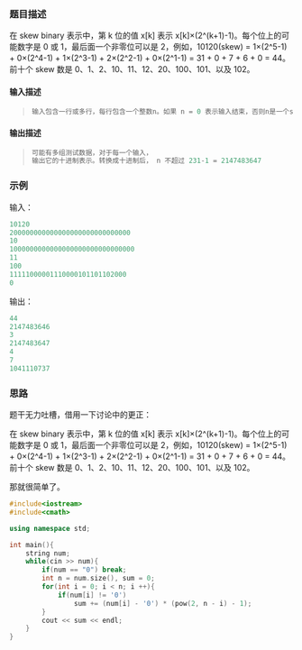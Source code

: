 ### 题目描述

在 skew binary 表示中，第 k 位的值 x[k] 表示 x[k]×(2^(k+1)-1)。每个位上的可能数字是 0 或 1，最后面一个非零位可以是 2，例如，10120(skew) = 1×(2^5-1) + 0×(2^4-1) + 1×(2^3-1) + 2×(2^2-1) + 0×(2^1-1) = 31 + 0 + 7 + 6 + 0 = 44。前十个 skew 数是 0、1、2、10、11、12、20、100、101、以及 102。

#### 输入描述

>```c++
>输入包含一行或多行，每行包含一个整数n。如果 n = 0 表示输入结束，否则n是一个skew数
>    ```

#### 输出描述

>```c++
>可能有多组测试数据，对于每一个输入，
>输出它的十进制表示。转换成十进制后， n 不超过 231-1 = 2147483647
>```

### 示例

输入：

```c++
10120
200000000000000000000000000000
10
1000000000000000000000000000000
11
100
11111000001110000101101102000
0
```

输出：

```c++
44
2147483646
3
2147483647
4
7
1041110737
```

### 思路

题干无力吐槽，借用一下讨论中的更正：

在 skew binary 表示中，第 k 位的值 x[k] 表示 x[k]×(2^(k+1)-1)。每个位上的可能数字是 0 或 1，最后面一个非零位可以是 2，例如，10120(skew) = 1×(2^5-1) + 0×(2^4-1) + 1×(2^3-1) + 2×(2^2-1) + 0×(2^1-1) = 31 + 0 + 7 + 6 + 0 = 44。前十个 skew 数是 0、1、2、10、11、12、20、100、101、以及 102。

那就很简单了。

```c++
#include<iostream>
#include<cmath>

using namespace std;

int main(){
    string num;
    while(cin >> num){
        if(num == "0") break;
        int n = num.size(), sum = 0;
        for(int i = 0; i < n; i ++){
            if(num[i] != '0')
                sum += (num[i] - '0') * (pow(2, n - i) - 1);
        }
        cout << sum << endl;
    }
}
```

